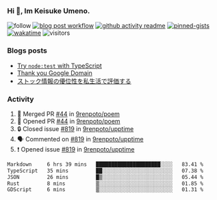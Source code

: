 ### Hi 👋, Im Keisuke Umeno.

<!--
**9renpoto/9renpoto** is a ✨ _special_ ✨ repository because its `README.md` (this file) appears on your GitHub profile.

Here are some ideas to get you started:

- 🔭 I’m currently working on ...
- 🌱 I’m currently learning ...
- 👯 I’m looking to collaborate on ...
- 🤔 I’m looking for help with ...
- 💬 Ask me about ...
- 📫 How to reach me: ...
- 😄 Pronouns: ...
- ⚡ Fun fact: ...
-->

![follow](https://img.shields.io/github/followers/9renpoto?label=Follow&style=social)
[![blog post workflow](https://github.com/9renpoto/9renpoto/actions/workflows/blog.yml/badge.svg)](https://github.com/9renpoto/9renpoto/actions/workflows/blog.yml)
[![github activity readme](https://github.com/9renpoto/9renpoto/actions/workflows/activity.yml/badge.svg)](https://github.com/9renpoto/9renpoto/actions/workflows/activity.yml)
[![pinned-gists](https://github.com/9renpoto/9renpoto/actions/workflows/pin-gist.yml/badge.svg)](https://github.com/9renpoto/9renpoto/actions/workflows/pin-gist.yml)
[![wakatime](https://github.com/9renpoto/9renpoto/actions/workflows/waka-readme-status.yml/badge.svg)](https://github.com/9renpoto/9renpoto/actions/workflows/waka-readme-status.yml)
![visitors](https://komarev.com/ghpvc/?username=9renpoto&label=Profile%20views&color=0e75b6&style=flat)

### Blogs posts

<!-- BLOG-POST-LIST:START -->
- [Try `node:test` with TypeScript](https://9renpoto.win/entry/2023/07/23/node-test-runner)
- [Thank you Google Domain](https://9renpoto.win/entry/2023/07/08/new-domain)
- [ストック情報の優位性を私生活で評価する](https://9renpoto.win/entry/2023/05/28/stock)
<!-- BLOG-POST-LIST:END -->

### Activity

<!--START_SECTION:activity-->
1. 🎉 Merged PR [#44](https://github.com/9renpoto/poem/pull/44) in [9renpoto/poem](https://github.com/9renpoto/poem)
2. 💪 Opened PR [#44](https://github.com/9renpoto/poem/pull/44) in [9renpoto/poem](https://github.com/9renpoto/poem)
3. 🔒 Closed issue [#819](https://github.com/9renpoto/upptime/issues/819) in [9renpoto/upptime](https://github.com/9renpoto/upptime)
4. 🗣 Commented on [#819](https://github.com/9renpoto/upptime/issues/819#issuecomment-1703978003) in [9renpoto/upptime](https://github.com/9renpoto/upptime)
5. ❗ Opened issue [#819](https://github.com/9renpoto/upptime/issues/819) in [9renpoto/upptime](https://github.com/9renpoto/upptime)
<!--END_SECTION:activity-->

<!--START_SECTION:waka-->

```txt
Markdown     6 hrs 39 mins   █████████████████████░░░░   83.41 %
TypeScript   35 mins         ██░░░░░░░░░░░░░░░░░░░░░░░   07.38 %
JSON         26 mins         █▒░░░░░░░░░░░░░░░░░░░░░░░   05.44 %
Rust         8 mins          ▒░░░░░░░░░░░░░░░░░░░░░░░░   01.85 %
GDScript     6 mins          ▒░░░░░░░░░░░░░░░░░░░░░░░░   01.31 %
```

<!--END_SECTION:waka-->
